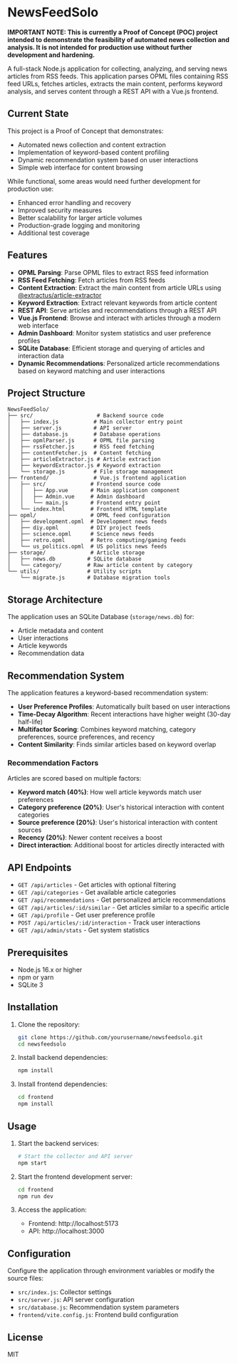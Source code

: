 # NewsFeedSolo

**IMPORTANT NOTE: This is currently a Proof of Concept (POC) project intended to demonstrate the feasibility of automated news collection and analysis. It is not intended for production use without further development and hardening.**

A full-stack Node.js application for collecting, analyzing, and serving news articles from RSS feeds. This application parses OPML files containing RSS feed URLs, fetches articles, extracts the main content, performs keyword analysis, and serves content through a REST API with a Vue.js frontend.

## Current State

This project is a Proof of Concept that demonstrates:
- Automated news collection and content extraction
- Implementation of keyword-based content profiling
- Dynamic recommendation system based on user interactions
- Simple web interface for content browsing

While functional, some areas would need further development for production use:
- Enhanced error handling and recovery
- Improved security measures
- Better scalability for larger article volumes
- Production-grade logging and monitoring
- Additional test coverage

## Features

- **OPML Parsing**: Parse OPML files to extract RSS feed information
- **RSS Feed Fetching**: Fetch articles from RSS feeds
- **Content Extraction**: Extract the main content from article URLs using [@extractus/article-extractor](https://github.com/extractus/article-extractor)
- **Keyword Extraction**: Extract relevant keywords from article content
- **REST API**: Serve articles and recommendations through a REST API
- **Vue.js Frontend**: Browse and interact with articles through a modern web interface
- **Admin Dashboard**: Monitor system statistics and user preference profiles
- **SQLite Database**: Efficient storage and querying of articles and interaction data
- **Dynamic Recommendations**: Personalized article recommendations based on keyword matching and user interactions

## Project Structure

```
NewsFeedSolo/
├── src/                    # Backend source code
│   ├── index.js           # Main collector entry point
│   ├── server.js          # API server
│   ├── database.js        # Database operations
│   ├── opmlParser.js      # OPML file parsing
│   ├── rssFetcher.js      # RSS feed fetching
│   ├── contentFetcher.js  # Content fetching
│   ├── articleExtractor.js # Article extraction
│   ├── keywordExtractor.js # Keyword extraction
│   └── storage.js         # File storage management
├── frontend/              # Vue.js frontend application
│   ├── src/              # Frontend source code
│   │   ├── App.vue       # Main application component
│   │   ├── Admin.vue     # Admin dashboard
│   │   └── main.js       # Frontend entry point
│   └── index.html        # Frontend HTML template
├── opml/                 # OPML feed configuration
│   ├── development.opml  # Development news feeds
│   ├── diy.opml          # DIY project feeds
│   ├── science.opml      # Science news feeds
│   ├── retro.opml        # Retro computing/gaming feeds
│   └── us_politics.opml  # US politics news feeds
├── storage/              # Article storage
│   ├── news.db          # SQLite database
│   └── category/        # Raw article content by category
└── utils/               # Utility scripts
    └── migrate.js       # Database migration tools
```

## Storage Architecture

The application uses an SQLite Database (`storage/news.db`) for:
   - Article metadata and content
   - User interactions
   - Article keywords
   - Recommendation data

## Recommendation System

The application features a keyword-based recommendation system:

- **User Preference Profiles**: Automatically built based on user interactions
- **Time-Decay Algorithm**: Recent interactions have higher weight (30-day half-life)
- **Multifactor Scoring**: Combines keyword matching, category preferences, source preferences, and recency
- **Content Similarity**: Finds similar articles based on keyword overlap

### Recommendation Factors

Articles are scored based on multiple factors:
- **Keyword match (40%)**: How well article keywords match user preferences
- **Category preference (20%)**: User's historical interaction with content categories
- **Source preference (20%)**: User's historical interaction with content sources
- **Recency (20%)**: Newer content receives a boost
- **Direct interaction**: Additional boost for articles directly interacted with

## API Endpoints

- `GET /api/articles` - Get articles with optional filtering
- `GET /api/categories` - Get available article categories
- `GET /api/recommendations` - Get personalized article recommendations
- `GET /api/articles/:id/similar` - Get articles similar to a specific article
- `GET /api/profile` - Get user preference profile
- `POST /api/articles/:id/interaction` - Track user interactions
- `GET /api/admin/stats` - Get system statistics

## Prerequisites

- Node.js 16.x or higher
- npm or yarn
- SQLite 3

## Installation

1. Clone the repository:
   ```bash
   git clone https://github.com/yourusername/newsfeedsolo.git
   cd newsfeedsolo
   ```

2. Install backend dependencies:
   ```bash
   npm install
   ```

3. Install frontend dependencies:
   ```bash
   cd frontend
   npm install
   ```

## Usage

1. Start the backend services:
   ```bash
   # Start the collector and API server
   npm start
   ```

2. Start the frontend development server:
   ```bash
   cd frontend
   npm run dev
   ```

3. Access the application:
   - Frontend: http://localhost:5173
   - API: http://localhost:3000

## Configuration

Configure the application through environment variables or modify the source files:

- `src/index.js`: Collector settings
- `src/server.js`: API server configuration
- `src/database.js`: Recommendation system parameters
- `frontend/vite.config.js`: Frontend build configuration

## License

MIT
